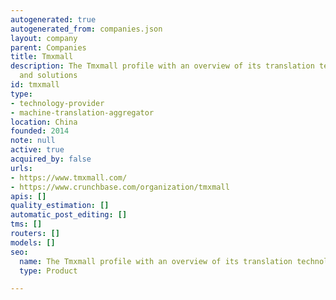 ```yaml
---
autogenerated: true
autogenerated_from: companies.json
layout: company
parent: Companies
title: Tmxmall
description: The Tmxmall profile with an overview of its translation technologies
  and solutions
id: tmxmall
type:
- technology-provider
- machine-translation-aggregator
location: China
founded: 2014
note: null
active: true
acquired_by: false
urls:
- https://www.tmxmall.com/
- https://www.crunchbase.com/organization/tmxmall
apis: []
quality_estimation: []
automatic_post_editing: []
tms: []
routers: []
models: []
seo:
  name: The Tmxmall profile with an overview of its translation technologies and solutions
  type: Product

---
```


